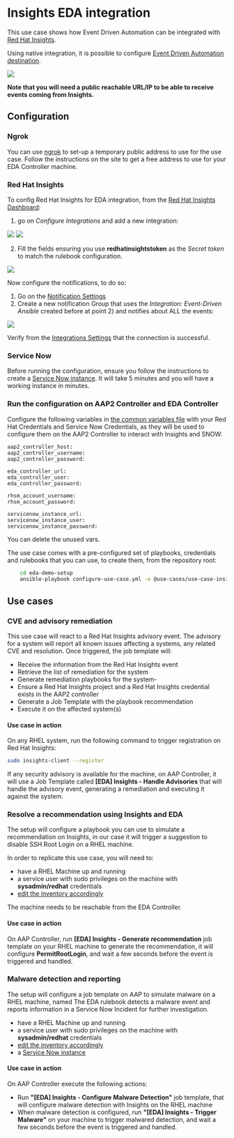 # Insights EDA integration

This use case shows how Event Driven Automation can be integrated with [Red Hat Insights](https://console.redhat.com/insights/dashboard).

Using native integration, it is possible to configure [Event Driven Automation destination](https://console.redhat.com/settings/integrations).

![](../insights_eda_integration.png)

**Note that you will need a public reachable URL/IP to be able to receive events coming from Insights.**

## Configuration

### Ngrok

You can use [ngrok](https://ngrok.com/) to set-up a temporary public address to use for the use case. Follow the instructions on the site to get a free address to use for your EDA Controller machine.

### Red Hat Insights

To config Red Hat Insights for EDA integration, from the [Red Hat Insights Dashboard](https://console.redhat.com/insights/dashboard):

1. go on _Configure Integrations_ and add a new integration:

![](../../assets/insights_eda_integration_config.png)
![](../../assets/insights_eda_integration_add.png)

2. Fill the fields ensuring you use **redhatinsightstoken** as the _Secret token_ to match the rulebook configuration.

![](../../assets/insights_eda_integration.png)

Now configure the notifications, to do so:

1. Go on the [Notification Settings](https://console.redhat.com/settings/notifications/rhel)
2. Create a new notification Group that uses the _Integration: Event-Driven Ansible_ created before at point 2) and notifies about ALL the events:

![](../../assets/insights_notification_group.png)

Verify from the [Integrations Settings](https://console.redhat.com/settings/integrations) that the connection is successful.

### Service Now

Before running the configuration, ensure you follow the instructions to create a [Service Now instance](https://developer.servicenow.com/). It will take 5 minutes and you will have a working instance in minutes.

### Run the configuration on AAP2 Controller and EDA Controller

Configure the following variables in [the common variables file](../../eda-demo-setup/vars/common_vars.yml) with your Red Hat Credentials and Service Now Credentials, as they will be used to configure them on the AAP2 Controller to interact with Insights and SNOW:

    aap2_controller_host:
    aap2_controller_username:
    aap2_controller_password:

    eda_controller_url:
    eda_controller_user:
    eda_controller_password:

    rhsm_account_username:
    rhsm_account_password:

    servicenow_instance_url:
    servicenow_instance_user:
    servicenow_instance_password:

You can delete the unused vars.

The use case comes with a pre-configured set of playbooks, credentials and rulebooks that you can use, to create them, from the repository root:

```bash
    cd eda-demo-setup
    ansible-playbook configure-use-case.yml -e @use-cases/use-case-insights-setup.yml
```

## Use cases

### CVE and advisory remediation

This use case will react to a Red Hat Insights advisory event. The advisory for a system will report all known issues affecting a systems, any related CVE and resolution.
Once triggered, the job template will:

- Receive the information from the Red Hat Insights event
- Retrieve the list of remediation for the system
- Generate remediation playbooks for the system-
- Ensure a Red Hat Insights project and a Red Hat Insights credential exists in the AAP2 controller
- Generate a Job Template with the playbook recommendation
- Execute it on the affected system(s)

#### Use case in action

On any RHEL system, run the following command to trigger registration on Red Hat Insights:

```bash
sudo insights-client --register
```

If any security advisory is available for the machine, on AAP Controller, it will use a Job Template called **[EDA] Insights - Handle Advisories** that will handle the advisory event, generating a remediation and executing it against the system.

### Resolve a recommendation using Insights and EDA

The setup will configure a playbook you can use to simulate a recommendation on Insights, in our case it will trigger a suggestion to disable SSH Root Login on a RHEL machine.

In order to replicate this use case, you will need to:

- have a RHEL Machine up and running
- a service user with sudo privileges on the machine with **sysadmin/redhat** credentials
- [edit the inventory accordingly](../../inventory)

The machine needs to be reachable from the EDA Controller.

#### Use case in action

On AAP Controller, run **[EDA] Insights - Generate recommendation** job template on your RHEL machine to generate the recommendation, it will configure **PermitRootLogin**, and wait a few seconds before the event is triggered and handled.

### Malware detection and reporting

The setup will configure a job template on AAP to simulate malware on a RHEL machine, named
The EDA rulebook detects a malware event and reports information in a Service Now Incident for further investigation.

- have a RHEL Machine up and running
- a service user with sudo privileges on the machine with **sysadmin/redhat** credentials
- [edit the inventory accordingly](../../inventory)
- a [Service Now instance](https://developer.servicenow.com/)

#### Use case in action

On AAP Controller execute the following actions:

- Run **"[EDA] Insights - Configure Malware Detection"** job template, that will configure malware detection with Insights on the RHEL machine
- When malware detection is configured, run **"[EDA] Insights - Trigger Malware"** on your machine to trigger malwared detection, and wait a few seconds before the event is triggered and handled.
